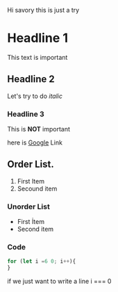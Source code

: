 Hi savory
this is just a try

# Headline 1
This text is important

## Headline 2
Let's try to  do *italic*

### Headline 3
This is **NOT** important

here is [Google](https://www.google.com.tr/) Link

## Order List.
1. First Item
2. Secound item

### Unorder List
- First İtem
- Second item

### Code
```js
for (let i =6 0; i++){
}
```

if we just want to write a line i === 0
